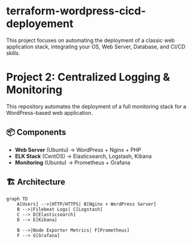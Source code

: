 # terraform-wordpress-cicd-deployement
This project focuses on automating the deployment of a classic web application stack, integrating your OS, Web Server, Database, and CI/CD skills.

# Project 2: Centralized Logging & Monitoring
This repository automates the deployment of a full monitoring stack for a WordPress-based web application.

## 📦 Components
- **Web Server** (Ubuntu) → WordPress + Nginx + PHP
- **ELK Stack** (CentOS) → Elasticsearch, Logstash, Kibana
- **Monitoring** (Ubuntu) → Prometheus + Grafana

## 🏗 Architecture

```mermaid
graph TD
    A[Users] -->|HTTP/HTTPS| B[Nginx + WordPress Server]
    B -->|Filebeat Logs| C[Logstash]
    C --> D[Elasticsearch]
    D --> E[Kibana]

    B -->|Node Exporter Metrics| F[Prometheus]
    F --> G[Grafana]
